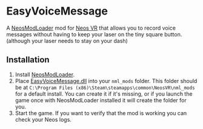 # EasyVoiceMessage

A [NeosModLoader](https://github.com/zkxs/NeosModLoader) mod for [Neos VR](https://neos.com/) that allows you to record voice messages without having to keep your laser on the tiny square button. (although your laser needs to stay on your dash)

## Installation
1. Install [NeosModLoader](https://github.com/zkxs/NeosModLoader).
1. Place [EasyVoiceMessage.dll](https://github.com/Sox-NeasVR/EasyVoiceMessage/releases/latest/download/EasyVoiceMessage.dll) into your `nml_mods` folder. This folder should be at `C:\Program Files (x86)\Steam\steamapps\common\NeosVR\nml_mods` for a default install. You can create it if it's missing, or if you launch the game once with NeosModLoader installed it will create the folder for you.
1. Start the game. If you want to verify that the mod is working you can check your Neos logs.
